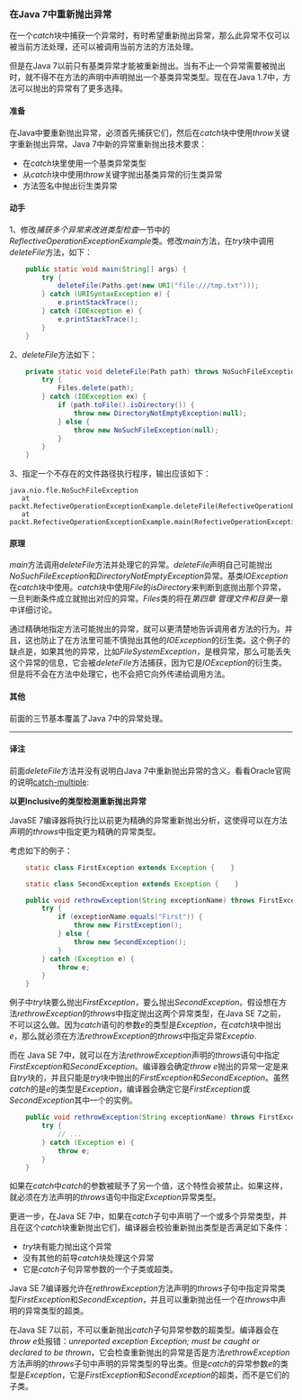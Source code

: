 ### 在Java 7中重新抛出异常

在一个*catch*块中捕获一个异常时，有时希望重新抛出异常，那么此异常不仅可以被当前方法处理，还可以被调用当前方法的方法处理。

但是在Java 7以前只有基类异常才能被重新抛出。当有不止一个异常需要被抛出时，就不得不在方法的声明中声明抛出一个基类异常类型。现在在Java 1.7中，方法可以抛出的异常有了更多选择。

#### 准备

在Java中要重新抛出异常，必须首先捕获它们，然后在*catch*块中使用*throw*关键字重新抛出异常。Java 7中新的异常重新抛出技术要求：

* 在*catch*块里使用一个基类异常类型
* 从*catch*块中使用*throw*关键字抛出基类异常的衍生类异常
* 方法签名中抛出衍生类异常

#### 动手

1、修改*捕获多个异常来改进类型检查*一节中的*ReflectiveOperationExceptionExample*类。修改*main*方法，在*try*块中调用*deleteFile*方法，如下：

```java
    public static void main(String[] args) {
        try {
            deleteFile(Paths.get(new URI("file:///tmp.txt")));
        } catch (URISyntaxException e) {
            e.printStackTrace();
        } catch (IOException e) {
            e.printStackTrace();
        }
    }
```

2、*deleteFile*方法如下：

```java
    private static void deleteFile(Path path) throws NoSuchFileException, DirectoryNotEmptyException {
        try {
            Files.delete(path);
        } catch (IOException ex) {
            if (path.toFile().isDirectory()) {
                throw new DirectoryNotEmptyException(null);
            } else {
                throw new NoSuchFileException(null);
            }
        }
    }
```

3、指定一个不存在的文件路径执行程序，输出应该如下：

    java.nio.fle.NoSuchFileException
       at packt.RefectiveOperationExceptionExample.deleteFile(RefectiveOperationExceptionExample.java:33)
       at packt.RefectiveOperationExceptionExample.main(RefectiveOperationExceptionExample.java:16)

#### 原理

*main*方法调用*deleteFile*方法并处理它的异常。*deleteFile*声明自己可能抛出*NoSuchFileException*和*DirectoryNotEmptyException*异常。基类*IOException*在*catch*块中使用。*catch*块中使用*File*的*isDirectory*来判断到底抛出那个异常，一旦判断条件成立就抛出对应的异常。*Files*类的将在*第四章 管理文件和目录*一章中详细讨论。

通过精确地指定方法可能抛出的异常，就可以更清楚地告诉调用者方法的行为。并且，这也防止了在方法里可能不慎抛出其他的*IOException*的衍生类。这个例子的缺点是，如果其他的异常，比如*FileSystemException*，是根异常，那么可能丢失这个异常的信息，它会被*deleteFile*方法捕获，因为它是*IOException*的衍生类。但是将不会在方法中处理它，也不会把它向外传递给调用方法。

#### 其他

前面的三节基本覆盖了Java 7中的异常处理。

----------
#### 译注

前面*deleteFile*方法并没有说明白Java 7中重新抛出异常的含义。看看Oracle官网的说明[catch-multiple](http://docs.oracle.com/javase/7/docs/technotes/guides/language/catch-multiple.html):

**以更Inclusive的类型检测重新抛出异常**

JavaSE 7编译器将执行比以前更为精确的异常重新抛出分析，这使得可以在方法声明的*throws*中指定更为精确的异常类型。

考虑如下的例子：

```java
    static class FirstException extends Exception {    }

    static class SecondException extends Exception {    }

    public void rethrowException(String exceptionName) throws FirstException, SecondException {
        try {
            if (exceptionName.equals("First")) {
                throw new FirstException();
            } else {
                throw new SecondException();
            }
        } catch (Exception e) {
            throw e;
        }
    }
```

例子中*try*块要么抛出*FirstException*，要么抛出*SecondException*。假设想在方法*rethrowException*的*throws*中指定抛出这两个异常类型，在Java SE 7之前，不可以这么做。因为*catch*语句的参数*e*的类型是*Exception*，在*catch*块中抛出*e*，那么就必须在方法*rethrowException*的*throws*中指定异常*Exceptio*.

而在 Java SE 7中，就可以在方法*rethrowException*声明的*throws*语句中指定*FirstException*和*SecondException*。编译器会确定*throw e*抛出的异常一定是来自*try*块的，并且只能是*try*块中抛出的*FirstException*和*SecondException*。虽然*catch*的是*e*的类型是*Exception*，编译器会确定它是*FirstException*或*SecondException*其中一个的实例。

```java
    public void rethrowException(String exceptionName) throws FirstException, SecondException {
        try {
            // ...
        } catch (Exception e) {
            throw e;
        }
    }
```

如果在*catch*中*catch*的参数被赋予了另一个值，这个特性会被禁止。如果这样，就必须在方法声明的*throws*语句中指定*Exception*异常类型。

更进一步，在Java SE 7中，如果在*catch*子句中声明了一个或多个异常类型，并且在这个*catch*块重新抛出它们，编译器会校验重新抛出类型是否满足如下条件：

* *try*块有能力抛出这个异常
* 没有其他的前导*catch*块处理这个异常
* 它是*catch*子句异常参数的一个子类或超类。

Java SE 7编译器允许在*rethrowException*方法声明的*throws*子句中指定异常类型*FirstException*和*SecondException*，并且可以重新抛出任一个在*throws*中声明的异常类型的超类。

在Java SE 7以前，不可以重新抛出*catch*子句异常参数的超类型。编译器会在*throw e*处报错：*unreported exception Exception; must be caught or declared to be thrown*，它会检查重新抛出的异常是否是方法*rethrowException*方法声明的*throws*子句中声明的异常类型的导出类。但是*catch*的异常参数*e*的类型是*Exception*，它是*FirstException*和*SecondException*的超类，而不是它们的子类。